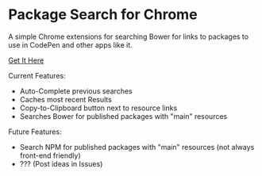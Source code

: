 # Package Search for Chrome

A simple Chrome extensions for searching Bower for links to packages to use in CodePen and other apps like it.

[Get It Here](https://chrome.google.com/webstore/detail/resource-finder/edlpcnogjoailkfgcnemkleoemcggdji?hl=en-US&gl=US&authuser=1)

Current Features:

- Auto-Complete previous searches
- Caches most recent Results
- Copy-to-Clipboard button next to resource links
- Searches Bower for published packages with "main" resources


Future Features:

- Search NPM for published packages with "main" resources (not always front-end friendly)
- ??? (Post ideas in Issues)
